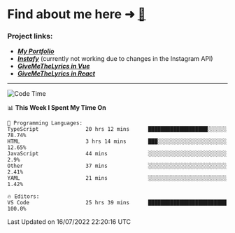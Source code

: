 # Find about me here ➜ [🧑](https://pauabella.dev)

### Project links:
- ***[My Portfolio](https://pauabella.dev)***
- ***[Instafy](https://instafy.me)*** (currently not working due to changes in the Instagram API)
- ***[GiveMeTheLyrics in Vue](https://lyrics.pauabella.dev)***
- ***[GiveMeTheLyrics in React](https://pauabella.dev/GiveMeTheLyrics)***

---
<!--START_SECTION:waka-->
![Code Time](http://img.shields.io/badge/Code%20Time-0%20secs-blue)

📊 **This Week I Spent My Time On** 

```text
💬 Programming Languages: 
TypeScript               20 hrs 12 mins      ███████████████████░░░░░░   78.74% 
HTML                     3 hrs 14 mins       ███░░░░░░░░░░░░░░░░░░░░░░   12.65% 
JavaScript               44 mins             ░░░░░░░░░░░░░░░░░░░░░░░░░   2.9% 
Other                    37 mins             ░░░░░░░░░░░░░░░░░░░░░░░░░   2.41% 
YAML                     21 mins             ░░░░░░░░░░░░░░░░░░░░░░░░░   1.42%

🔥 Editors: 
VS Code                  25 hrs 39 mins      █████████████████████████   100.0%

```


 Last Updated on 16/07/2022 22:20:16 UTC
<!--END_SECTION:waka-->

